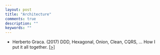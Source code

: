 ```yaml
---
layout: post
title: "Architecture"
comments: true
description: ""
keywords: ""
---
```


- Herberto Graca. (2017) DDD, Hexagonal, Onion, Clean, CQRS, … How I put it all together. [[>]](https://herbertograca.com/2017/11/16/explicit-architecture-01-ddd-hexagonal-onion-clean-cqrs-how-i-put-it-all-together/)